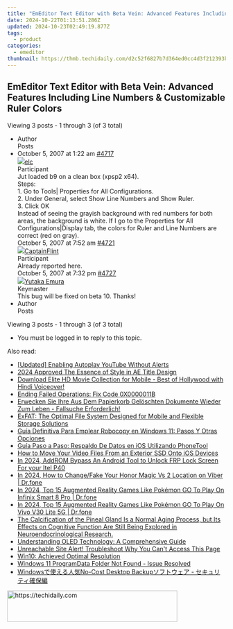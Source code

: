 ```yaml
---
title: "EmEditor Text Editor with Beta Vein: Advanced Features Including Line Numbers & Customizable Ruler Colors"
date: 2024-10-22T01:13:51.286Z
updated: 2024-10-23T02:49:19.877Z
tags:
  - product
categories:
  - emeditor
thumbnail: https://thmb.techidaily.com/d2c52f6827b7d364ed0cc4d3f212393bb0ad8a3a90dc3d2a15bfc646351df71a.jpg
---
```


## EmEditor Text Editor with Beta Vein: Advanced Features Including Line Numbers & Customizable Ruler Colors

Viewing 3 posts - 1 through 3 (of 3 total)

* Author  
Posts
* October 5, 2007 at 1:22 am [#4717](https://tools.techidaily.com/emeditor/products/)  
[![](https://secure.gravatar.com/avatar/9df8a53b37e105a87d2f15b6aa667d7c?s=80&d=identicon&r=g)elc](https://www.emeditor.com/forums/users/elc/ "View elc's profile")  
Participant  
Jut loaded b9 on a clean box (xpsp2 x64).  
 Steps:  
 1\. Go to Tools| Properties for All Configurations.  
 2\. Under General, select Show Line Numbers and Show Ruler.  
 3\. Click OK  
 Instead of seeing the grayish background with red numbers for both areas, the background is white. If I go to the Properties for All Configurations|Display tab, the colors for Ruler and Line Numbers are correct (red on gray).  
October 5, 2007 at 7:52 am [#4721](https://tools.techidaily.com/emeditor/products/)  
[![](https://secure.gravatar.com/avatar/ebe87191575d8a3f3b1fb12210cba2f0?s=80&d=identicon&r=g)CaptainFlint](https://www.emeditor.com/forums/users/captainflint/ "View CaptainFlint's profile")  
Participant  
Already reported here.  
October 5, 2007 at 7:32 pm [#4727](https://tools.techidaily.com/emeditor/products/)  
[![](https://secure.gravatar.com/avatar/a0a6377144ed3636f985d87303f65ed2?s=80&d=identicon&r=g)Yutaka Emura](https://www.emeditor.com/forums/users/yemura/ "View Yutaka Emura's profile")  
Keymaster  
This bug will be fixed on beta 10\. Thanks!
* Author  
Posts

Viewing 3 posts - 1 through 3 (of 3 total)

* You must be logged in to reply to this topic.

<ins class="adsbygoogle"
     style="display:block"
     data-ad-format="autorelaxed"
     data-ad-client="ca-pub-7571918770474297"
     data-ad-slot="1223367746"></ins>

<ins class="adsbygoogle"
     style="display:block"
     data-ad-client="ca-pub-7571918770474297"
     data-ad-slot="8358498916"
     data-ad-format="auto"
     data-full-width-responsive="true"></ins>

<span class="atpl-alsoreadstyle">Also read:</span>
<div><ul>
<li><a href="https://youtube-videos.techidaily.com/updated-enabling-autoplay-youtube-without-alerts/"><u>[Updated] Enabling Autoplay YouTube Without Alerts</u></a></li>
<li><a href="https://some-approaches.techidaily.com/2024-approved-the-essence-of-style-in-ae-title-design/"><u>2024 Approved The Essence of Style in AE Title Design</u></a></li>
<li><a href="https://vp-tips.techidaily.com/download-elite-hd-movie-collection-for-mobile-best-of-hollywood-with-hindi-voiceover/"><u>Download Elite HD Movie Collection for Mobile - Best of Hollywood with Hindi Voiceover!</u></a></li>
<li><a href="https://win11.techidaily.com/ending-failed-operations-fix-code-0x0000011b/"><u>Ending Failed Operations: Fix Code 0X0000011B</u></a></li>
<li><a href="https://win-hacks.techidaily.com/erwecken-sie-ihre-aus-dem-papierkorb-geloschten-dokumente-wieder-zum-leben-fallsuche-erforderlich/"><u>Erwecken Sie Ihre Aus Dem Papierkorb Gelöschten Dokumente Wieder Zum Leben - Fallsuche Erforderlich!</u></a></li>
<li><a href="https://win-hacks.techidaily.com/exfat-the-optimal-file-system-designed-for-mobile-and-flexible-storage-solutions/"><u>ExFAT: The Optimal File System Designed for Mobile and Flexible Storage Solutions</u></a></li>
<li><a href="https://win-hacks.techidaily.com/guia-definitiva-para-emplear-robocopy-en-windows-11-pasos-y-otras-opciones/"><u>Guía Definitiva Para Emplear Robocopy en Windows 11: Pasos Y Otras Opciones</u></a></li>
<li><a href="https://win-hacks.techidaily.com/guia-paso-a-paso-respaldo-de-datos-en-ios-utilizando-phonetool/"><u>Guía Paso a Paso: Respaldo De Datos en iOS Utilizando PhoneTool</u></a></li>
<li><a href="https://win-hacks.techidaily.com/how-to-move-your-video-files-from-an-exterior-ssd-onto-ios-devices/"><u>How to Move Your Video Files From an Exterior SSD Onto iOS Devices</u></a></li>
<li><a href="https://bypass-frp.techidaily.com/in-2024-addrom-bypass-an-android-tool-to-unlock-frp-lock-screen-for-your-itel-p40-by-drfone-android/"><u>In 2024, AddROM Bypass An Android Tool to Unlock FRP Lock Screen For your Itel P40</u></a></li>
<li><a href="https://location-social.techidaily.com/in-2024-how-to-changefake-your-honor-magic-vs-2-location-on-viber-drfone-by-drfone-virtual-android/"><u>In 2024, How to Change/Fake Your Honor Magic Vs 2 Location on Viber | Dr.fone</u></a></li>
<li><a href="https://android-pokemon-go.techidaily.com/in-2024-top-15-augmented-reality-games-like-pokemon-go-to-play-on-infinix-smart-8-pro-drfone-by-drfone-virtual-android/"><u>In 2024, Top 15 Augmented Reality Games Like Pokémon GO To Play On Infinix Smart 8 Pro | Dr.fone</u></a></li>
<li><a href="https://change-location.techidaily.com/in-2024-top-15-augmented-reality-games-like-pokemon-go-to-play-on-vivo-v30-lite-5g-drfone-by-drfone-virtual-android/"><u>In 2024, Top 15 Augmented Reality Games Like Pokémon GO To Play On Vivo V30 Lite 5G | Dr.fone</u></a></li>
<li><a href="https://win-hacks.techidaily.com/the-calcification-of-the-pineal-gland-is-a-normal-aging-process-but-its-effects-on-cognitive-function-are-still-being-explored-in-neuroendocrinological-rese63/"><u>The Calcification of the Pineal Gland Is a Normal Aging Process, but Its Effects on Cognitive Function Are Still Being Explored in Neuroendocrinological Research.</u></a></li>
<li><a href="https://tech-recovery.techidaily.com/understanding-oled-technology-a-comprehensive-guide/"><u>Understanding OLED Technology: A Comprehensive Guide</u></a></li>
<li><a href="https://win-hacks.techidaily.com/unreachable-site-alert-troubleshoot-why-you-cant-access-this-page/"><u>Unreachable Site Alert! Troubleshoot Why You Can't Access This Page</u></a></li>
<li><a href="https://graphic-issues.techidaily.com/win10-achieved-optimal-resolution/"><u>Win10: Achieved Optimal Resolution</u></a></li>
<li><a href="https://win-hacks.techidaily.com/windows-11-programdata-folder-not-found-issue-resolved/"><u>Windows 11 ProgramData Folder Not Found - Issue Resolved</u></a></li>
<li><a href="https://win-hacks.techidaily.com/windowsno-cost-desktop-backup/"><u>Windowsで使える人気No-Cost Desktop Backupソフトウェア - セキュリティ確保編</u></a></li>
</ul></div>

<!-- affiliate ads begin -->
<a href="https://aligracehair.sjv.io/c/5597632/2135417/19272" target="_top" id="2135417">
  <img src="//a.impactradius-go.com/display-ad/19272-2135417" border="0" alt="https://techidaily.com" width="392" height="72"/>
</a>
<img height="0" width="0" src="https://aligracehair.sjv.io/i/5597632/2135417/19272" style="position:absolute;visibility:hidden;" border="0" />
<!-- affiliate ads end -->

